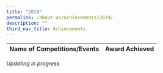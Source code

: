 ```yaml
---
title: "2019"
permalink: /about-us/achievements/2019/
description: ""
third_nav_title: Achievements
---
```

| Name of Competitions/Events | Award Achieved |
|---|---|
*Updating in progress*